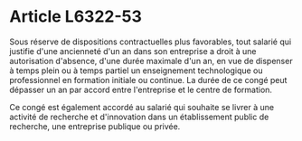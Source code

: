 # Article L6322-53

Sous réserve de dispositions contractuelles plus favorables, tout salarié qui justifie d'une ancienneté d'un an dans son entreprise a droit à une autorisation d'absence, d'une durée maximale d'un an, en vue de dispenser à temps plein ou à temps partiel un enseignement technologique ou professionnel en formation initiale ou continue. La durée de ce congé peut dépasser un an par accord entre l'entreprise et le centre de formation.

Ce congé est également accordé au salarié qui souhaite se livrer à une activité de recherche et d'innovation dans un établissement public de recherche, une entreprise publique ou privée.